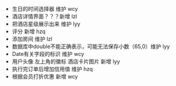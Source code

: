 - 生日的时间选择器 维护 wcy
- 酒店详情界面？？？新增 lzl
- 把酒店星级展示出来 维护 lyy
- 评分 新增 hzq
- 添加房间 维护 lzl
- 数据库中double不能正确表示，可能无法保存小数（65,0）维护 lyy
- Date有关字段的标识 维护 wcy
- 用户头像  左上角的徽标 酒店卡片图片 新增 lyy
- 执行完订单后增加信用值 维护 hzq
- 根据会员打折优惠 新增 wcy